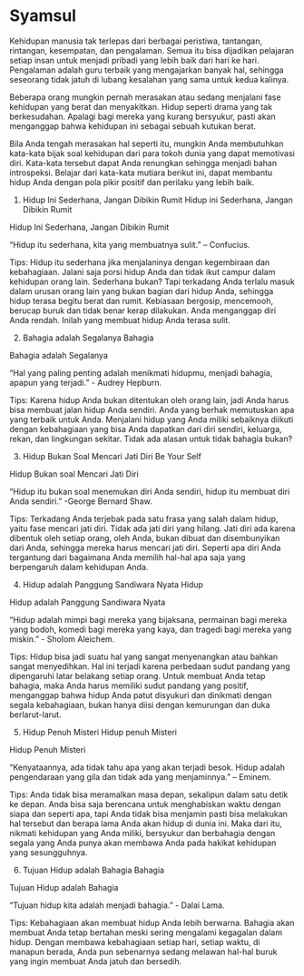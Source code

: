 # Syamsul

Kehidupan manusia tak terlepas dari berbagai peristiwa, tantangan, rintangan, kesempatan, dan pengalaman. Semua itu bisa dijadikan pelajaran setiap insan untuk menjadi pribadi yang lebih baik dari hari ke hari. Pengalaman adalah guru terbaik yang mengajarkan banyak hal, sehingga seseorang tidak jatuh di lubang kesalahan yang sama untuk kedua kalinya.

Beberapa orang mungkin pernah merasakan atau sedang menjalani fase kehidupan yang berat dan menyakitkan. Hidup seperti drama yang tak berkesudahan. Apalagi bagi mereka yang kurang bersyukur, pasti akan menganggap bahwa kehidupan ini sebagai sebuah kutukan berat.

Bila Anda tengah merasakan hal seperti itu, mungkin Anda membutuhkan kata-kata bijak soal kehidupan dari para tokoh dunia yang dapat memotivasi diri. Kata-kata tersebut dapat Anda renungkan sehingga menjadi bahan introspeksi. Belajar dari kata-kata mutiara berikut ini, dapat membantu hidup Anda dengan pola pikir positif dan perilaku yang lebih baik.

1. Hidup Ini Sederhana, Jangan Dibikin Rumit 
Hidup ini Sederhana, Jangan Dibikin Rumit

Hidup Ini Sederhana, Jangan Dibikin Rumit

“Hidup itu sederhana, kita yang membuatnya sulit.” – Confucius.

Tips: Hidup itu sederhana jika menjalaninya dengan kegembiraan dan kebahagiaan. Jalani saja porsi hidup Anda dan tidak ikut campur dalam kehidupan orang lain. Sederhana bukan? Tapi terkadang Anda terlalu masuk dalam urusan orang lain yang bukan bagian dari hidup Anda, sehingga hidup terasa begitu berat dan rumit. Kebiasaan bergosip, mencemooh, berucap buruk dan tidak benar kerap dilakukan. Anda menganggap diri Anda rendah. Inilah yang membuat hidup Anda terasa sulit.

2. Bahagia adalah Segalanya
Bahagia

Bahagia adalah Segalanya

“Hal yang paling penting adalah menikmati hidupmu, menjadi bahagia, apapun yang terjadi.” - Audrey Hepburn.

Tips: Karena hidup Anda bukan ditentukan oleh orang lain, jadi Anda harus bisa membuat jalan hidup Anda sendiri. Anda yang berhak memutuskan apa yang terbaik untuk Anda. Menjalani hidup yang Anda miliki sebaiknya diikuti dengan kebahagiaan yang bisa Anda dapatkan dari diri sendiri, keluarga, rekan, dan lingkungan sekitar. Tidak ada alasan untuk tidak bahagia bukan?

3. Hidup Bukan Soal Mencari Jati Diri
Be Your Self

Hidup Bukan soal Mencari Jati Diri

“Hidup itu bukan soal menemukan diri Anda sendiri, hidup itu membuat diri Anda sendiri.” -George Bernard Shaw.

Tips: Terkadang Anda terjebak pada satu frasa yang salah dalam hidup, yaitu fase mencari jati diri. Tidak ada jati diri yang hilang. Jati diri ada karena dibentuk oleh setiap orang, oleh Anda, bukan dibuat dan disembunyikan dari Anda, sehingga mereka harus mencari jati diri. Seperti apa diri Anda tergantung dari bagaimana Anda memilih hal-hal apa saja yang berpengaruh dalam kehidupan Anda. 

4. Hidup adalah Panggung Sandiwara Nyata
Hidup

Hidup adalah Panggung Sandiwara Nyata

“Hidup adalah mimpi bagi mereka yang bijaksana, permainan bagi mereka yang bodoh, komedi bagi mereka yang kaya, dan tragedi bagi mereka yang miskin.” - Sholom Aleichem.

Tips: Hidup bisa jadi suatu hal yang sangat menyenangkan atau bahkan sangat menyedihkan. Hal ini terjadi karena perbedaan sudut pandang yang dipengaruhi latar belakang setiap orang. Untuk membuat Anda tetap bahagia, maka Anda harus memiliki sudut pandang yang positif, menganggap bahwa hidup Anda patut disyukuri dan dinikmati dengan segala kebahagiaan, bukan hanya diisi dengan kemurungan dan duka berlarut-larut.

5. Hidup Penuh Misteri 
Hidup penuh Misteri

Hidup Penuh Misteri

“Kenyataannya, ada tidak tahu apa yang akan terjadi besok. Hidup adalah pengendaraan yang gila dan tidak ada yang menjaminnya.” – Eminem.

Tips: Anda tidak bisa meramalkan masa depan, sekalipun dalam satu detik ke depan. Anda bisa saja berencana untuk menghabiskan waktu dengan siapa dan seperti apa, tapi Anda tidak bisa menjamin pasti bisa melakukan hal tersebut dan berapa lama Anda akan hidup di dunia ini. Maka dari itu, nikmati kehidupan yang Anda miliki, bersyukur dan berbahagia dengan segala yang Anda punya akan membawa Anda pada hakikat kehidupan yang sesungguhnya.

6. Tujuan Hidup adalah Bahagia 
Bahagia

Tujuan Hidup adalah Bahagia

“Tujuan hidup kita adalah menjadi bahagia.” - Dalai Lama.

Tips: Kebahagiaan akan membuat hidup Anda lebih berwarna. Bahagia akan membuat Anda tetap bertahan meski sering mengalami kegagalan dalam hidup. Dengan membawa kebahagiaan setiap hari, setiap waktu, di manapun berada, Anda pun sebenarnya sedang melawan hal-hal buruk yang ingin membuat Anda jatuh dan bersedih.
